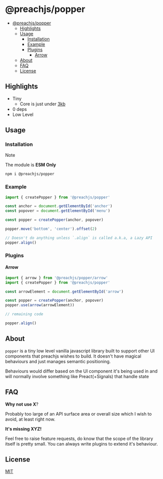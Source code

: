 # @preachjs/popper

- [@preachjs/popper](#preachjspopper)
  - [Highlights](#highlights)
  - [Usage](#usage)
    - [Installation](#installation)
    - [Example](#example)
    - [Plugins](#plugins)
      - [Arrow](#arrow)
  - [About](#about)
  - [FAQ](#faq)
  - [License](#license)

## Highlights

- Tiny
  - Core is just under [3kb](https://sizesnap.barelyhuman.dev/@preachjs/popper)
- 0 deps
- Low Level

## Usage

### Installation

> [!NOTE]
>
> The module is **ESM Only**

```sh
npm i @preachjs/popper
```

### Example

```js
import { createPopper } from '@preachjs/popper'

const anchor = document.getElementById('anchor')
const popover = document.getElementById('menu')

const popper = createPopper(anchor, popover)

popper.move('bottom', 'center').offset(2)

// Doesn't do anything unless `.align` is called a.k.a, a Lazy API
popper.align()
```

### Plugins

#### Arrow

```js
import { arrow } from '@preachjs/popper/arrow'
import { createPopper } from '@preachjs/popper'

const arrowElement = document.getElementById('arrow')

const popper = createPopper(anchor, popover)
popper.use(arrow(arrowElement))

// remaining code

popper.align()
```

## About

`popper` is a tiny low level vanilla javascript library built to support other
UI components that preachjs wishes to build. It doesn't have magical behaviours
and just manages semantic positioning.

Behaviours would differ based on the UI component it's being used in and will
normally involve something like Preact(+Signals) that handle state

## FAQ

**Why not use X**?

Probably too large of an API surface area or overall size which I wish to avoid,
at least right now.

**It's missing XYZ!**

Feel free to raise feature requests, do know that the scope of the library
itself is pretty small. You can always write plugins to extend it's behaviour.

## License

[MIT](/LICENSE)
